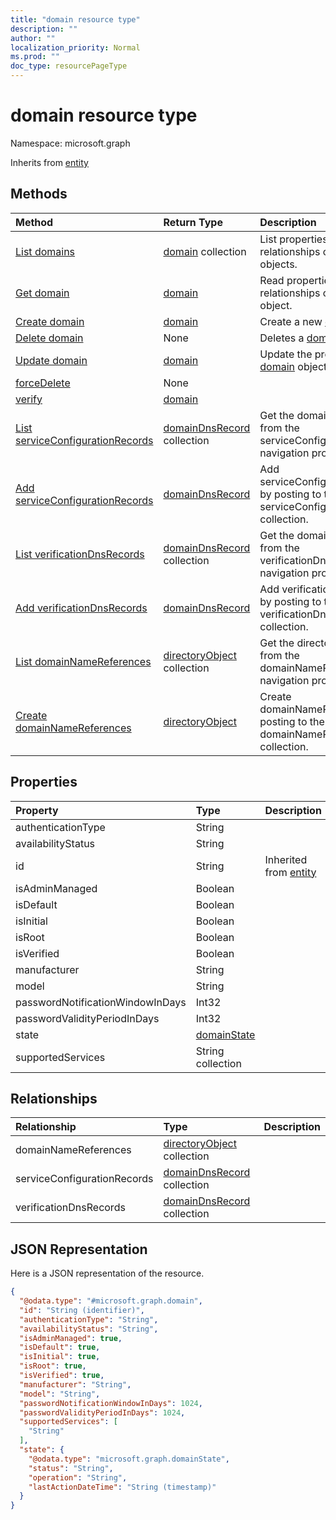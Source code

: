 ```yaml
---
title: "domain resource type"
description: ""
author: ""
localization_priority: Normal
ms.prod: ""
doc_type: resourcePageType
---
```


# domain resource type


Namespace: microsoft.graph




Inherits from [entity](../resources/entity.md)

## Methods
|Method|Return Type|Description|
|:---|:---|:---|
|[List domains](../api/domain-list.md)|[domain](../resources/domain.md) collection|List properties and relationships of the [domain](../resources/domain.md) objects.|
|[Get domain](../api/domain-get.md)|[domain](../resources/domain.md)|Read properties and relationships of the [domain](../resources/domain.md) object.|
|[Create domain](../api/domain-post-domains.md)|[domain](../resources/domain.md)|Create a new [domain](../resources/domain.md) object.|
|[Delete domain](../api/domain-delete.md)|None|Deletes a [domain](../resources/domain.md).|
|[Update domain](../api/domain-update.md)|[domain](../resources/domain.md)|Update the properties of a [domain](../resources/domain.md) object.|
|[forceDelete](../api/domain-forcedelete.md)|None||
|[verify](../api/domain-verify.md)|[domain](../resources/domain.md)||
|[List serviceConfigurationRecords](../api/domain-list-serviceconfigurationrecords.md)|[domainDnsRecord](../resources/domaindnsrecord.md) collection|Get the domainDnsRecords from the serviceConfigurationRecords navigation property.|
|[Add serviceConfigurationRecords](../api/domain-post-serviceconfigurationrecords.md)|[domainDnsRecord](../resources/domaindnsrecord.md)|Add serviceConfigurationRecords by posting to the serviceConfigurationRecords collection.|
|[List verificationDnsRecords](../api/domain-list-verificationdnsrecords.md)|[domainDnsRecord](../resources/domaindnsrecord.md) collection|Get the domainDnsRecords from the verificationDnsRecords navigation property.|
|[Add verificationDnsRecords](../api/domain-post-verificationdnsrecords.md)|[domainDnsRecord](../resources/domaindnsrecord.md)|Add verificationDnsRecords by posting to the verificationDnsRecords collection.|
|[List domainNameReferences](../api/domain-list-domainnamereferences.md)|[directoryObject](../resources/directoryobject.md) collection|Get the directoryObjects from the domainNameReferences navigation property.|
|[Create domainNameReferences](../api/domain-post-domainnamereferences.md)|[directoryObject](../resources/directoryobject.md)|Create domainNameReferences by posting to the domainNameReferences collection.|

## Properties
|Property|Type|Description|
|:---|:---|:---|
|authenticationType|String||
|availabilityStatus|String||
|id|String| Inherited from [entity](../resources/entity.md)|
|isAdminManaged|Boolean||
|isDefault|Boolean||
|isInitial|Boolean||
|isRoot|Boolean||
|isVerified|Boolean||
|manufacturer|String||
|model|String||
|passwordNotificationWindowInDays|Int32||
|passwordValidityPeriodInDays|Int32||
|state|[domainState](../resources/domainstate.md)||
|supportedServices|String collection||

## Relationships
|Relationship|Type|Description|
|:---|:---|:---|
|domainNameReferences|[directoryObject](../resources/directoryobject.md) collection||
|serviceConfigurationRecords|[domainDnsRecord](../resources/domaindnsrecord.md) collection||
|verificationDnsRecords|[domainDnsRecord](../resources/domaindnsrecord.md) collection||

## JSON Representation
Here is a JSON representation of the resource.
<!-- {
  "blockType": "resource",
  "keyProperty": "id",
  "@odata.type": "microsoft.graph.domain",
  "baseType": "microsoft.graph.entity",
  "openType": false
}
-->
``` json
{
  "@odata.type": "#microsoft.graph.domain",
  "id": "String (identifier)",
  "authenticationType": "String",
  "availabilityStatus": "String",
  "isAdminManaged": true,
  "isDefault": true,
  "isInitial": true,
  "isRoot": true,
  "isVerified": true,
  "manufacturer": "String",
  "model": "String",
  "passwordNotificationWindowInDays": 1024,
  "passwordValidityPeriodInDays": 1024,
  "supportedServices": [
    "String"
  ],
  "state": {
    "@odata.type": "microsoft.graph.domainState",
    "status": "String",
    "operation": "String",
    "lastActionDateTime": "String (timestamp)"
  }
}
```

